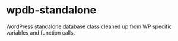 # wpdb-standalone
WordPress standalone database class cleaned up from WP specific variables and function calls.
